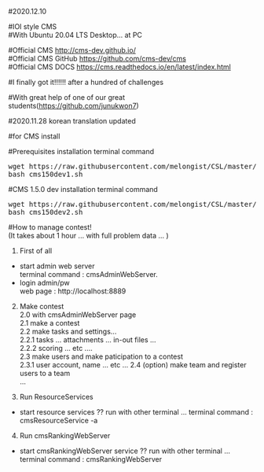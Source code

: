 #2020.12.10   

#IOI style CMS   
#With Ubuntu 20.04 LTS Desktop... at PC   


#Official CMS http://cms-dev.github.io/   
#Official CMS GitHub https://github.com/cms-dev/cms   
#Official CMS DOCS https://cms.readthedocs.io/en/latest/index.html   


#I finally got it!!!!!! after a hundred of challenges  

#With great help of one of our great students(https://github.com/junukwon7)   


#2020.11.28 korean translation updated


#for CMS install 


#Prerequisites installation terminal command  
<pre>
wget https://raw.githubusercontent.com/melongist/CSL/master/CMS/cms150dev1.sh   
bash cms150dev1.sh
</pre>

#CMS 1.5.0 dev installation terminal command  
<pre>
wget https://raw.githubusercontent.com/melongist/CSL/master/CMS/cms150dev2.sh   
bash cms150dev2.sh
</pre>


#How to manage contest!   
(It takes about 1 hour ... with full problem data ... )

1. First of all   
  - start admin web server  
    terminal command : cmsAdminWebServer.  
  - login admin/pw  
    web page : http://localhost:8889   

2. Make contest    
  2.0 with cmsAdminWebServer page   
  2.1 make a contest    
  2.2 make tasks and settings...  
    2.2.1 tasks ... attachments ... in-out files ...   
    2.2.2 scoring ... etc ....   
  2.3 make users and make paticipation to a contest   
    2.3.1 user account, name ... etc ...
  2.4 (option) make team and register users to a team   
    ...   

3. Run ResourceServices
  - start resource services ?? run with other terminal ...
    terminal command : cmsResourceService -a   

4. Run cmsRankingWebServer 
  - start cmsRankingWebServer service ?? run with other terminal ...
    terminal command : cmsRankingWebServer   

